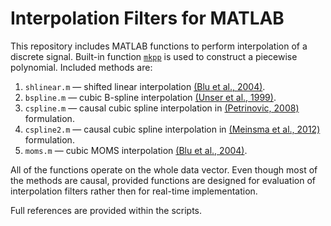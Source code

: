# Interpolation Filters for MATLAB

This repository includes MATLAB functions to perform interpolation of a discrete signal. Built-in function [`mkpp`](https://www.mathworks.com/help/matlab/ref/mkpp.html) is used to construct a piecewise polynomial. Included methods are:
1. `shlinear.m` — shifted linear interpolation [(Blu et al., 2004)](https://doi.org/10.1109/TIP.2004.826093).
2. `bspline.m` — cubic B-spline interpolation [(Unser et al., 1999)](https://doi.org/10.1109/79.799930).
3. `cspline.m` — causal cubic spline interpolation in [(Petrinovic, 2008)](https://doi.org/10.1109/TSP.2008.929133) formulation.
4. `cspline2.m` — causal cubic spline interpolation in [(Meinsma et al., 2012)](https://doi.org/10.1109/TSP.2012.2185228) formulation.
5. `moms.m` — cubic MOMS interpolation [(Blu et al., 2004)](https://ieeexplore.ieee.org/document/7079929).

All of the functions operate on the whole data vector. Even though most of the methods are causal, provided functions are designed for evaluation of interpolation filters rather then for real-time implementation.  

Full references are provided within the scripts.

